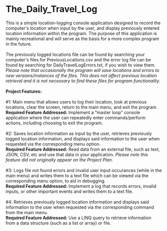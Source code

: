 # The_Daily_Travel_Log
This is a simple location-logging console application designed to record the computer's location when input by the user, and display previously entered location information within the program. The purpose of this application is mainly recreational and will serve as the basis for a more complex program in the future. 
<br />
<br />
The previously logged locations file can be found by searching your computer's files for PreviousLocations.csv and the error log file can be found by searching for DailyTravelLogErrors.txt, if you wish to view them. *Please note that occasionally the program will save locations and errors to new versions/instances of the files. This does not affect previous location retrieval and it is not necessary to find these files for program functionality.*
<br />
<br />
**Project Features:**
<br />
<br />
#1:
Main menu that allows users to log their location, look at previous locations, clear the screen, return to the main menu, and exit the program.
<br />
**Required Feature Addressed:** Implement a “master loop” console application where the user can repeatedly enter commands/perform actions, including choosing to exit the program.
<br />
<br />
#2:
Saves location information as input by the user, retrieves previously logged location information, and displays said information to the user when requested via the corresponding menu option.
<br />
**Required Feature Addressed:** Read data from an external file, such as text, JSON, CSV, etc and use that data in your application. *Please note this feature did not originally appear on the Project Plan.*
<br />
<br />
#3:
Logs file not found errors and invalid user input occurances (while in the main menu) and writes them to a text file which can be viewed via the corresponding menu option, to aid in debugging.
<br />
**Required Feature Addressed:** Implement a log that records errors, invalid inputs, or other important events and writes them to a text file.
<br />
<br />
#4:
Retrieves previously logged location information and displays said information to the user when requested via the corresponding command from the main menu.
<br />
**Required Feature Addressed:** Use a LINQ query to retrieve information from a data structure (such as a list or array) or file.
